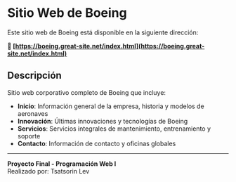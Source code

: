 # Sitio Web de Boeing

Este sitio web de Boeing está disponible en la siguiente dirección:

**🔗 [https://boeing.great-site.net/index.html](https://boeing.great-site.net/index.html)**

## Descripción

Sitio web corporativo completo de Boeing que incluye:

- **Inicio**: Información general de la empresa, historia y modelos de aeronaves
- **Innovación**: Últimas innovaciones y tecnologías de Boeing
- **Servicios**: Servicios integrales de mantenimiento, entrenamiento y soporte
- **Contacto**: Información de contacto y oficinas globales

---

**Proyecto Final - Programación Web I**  
Realizado por: Tsatsorin Lev
